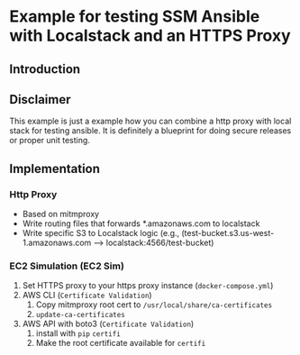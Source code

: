# Example for testing SSM Ansible with Localstack and an HTTPS Proxy

## Introduction

## Disclaimer

This example is just a example how you can combine a http proxy with local stack for testing ansible. It is definitely a blueprint for doing secure releases or proper unit testing.

## Implementation

### Http Proxy

* Based on mitmproxy
* Write routing files that forwards *.amazonaws.com to localstack
* Write specific S3 to Localstack logic (e.g., (test-bucket.s3.us-west-1.amazonaws.com --> localstack:4566/test-bucket)

### EC2 Simulation (EC2 Sim)

1. Set HTTPS proxy to your https proxy instance (`docker-compose.yml`)
1. AWS CLI (`Certificate Validation`)
    1. Copy mitmproxy root cert to `/usr/local/share/ca-certificates`
    1. `update-ca-certificates`
2. AWS API with boto3 (`Certificate Validation`)
    1. install with `pip` `certifi`
    1. Make the root certificate available for `certifi`

